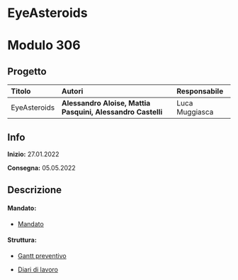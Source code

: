 # EyeAsteroids
# Modulo 306
## Progetto
|Titolo             |Autori             |Responsabile               |
|:------------------|:------------------|:--------------------------|
|EyeAsteroids   |<b>Alessandro Aloise,</b> <b>Mattia Pasquini,</b>  <b>Alessandro Castelli</b> |Luca Muggiasca|

## Info
**Inizio:** 27.01.2022

**Consegna:** 05.05.2022

## Descrizione

#### Mandato:
- [Mandato](/Documenti/QdC_LM_EyeAsteroids.docx)	
#### Struttura:
- [Gantt preventivo](/Documenti/Gantt/DocumentazioneCompleta.mpp)


- [Diari di lavoro](Diari/)
